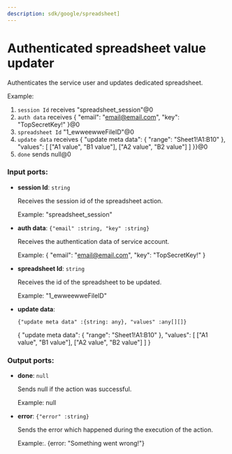 ```yaml
---
description: sdk/google/spreadsheet]
---
```


# Authenticated spreadsheet value updater

Authenticates the service user and  updates dedicated spreadsheet.

Example:
1. `session Id` receives "spreadsheet_session"@0 
2. `auth data` receives {
  "email": "email@email.com",
  "key": "TopSecretKey!"
}@0 
3. `spreadsheet Id` "1_ewweewweFileID"@0
4. `update data` receives {
  "update meta data": {
    "range": "Sheet1!A1:B10"
  },
  "values": [
    ["A1 value", "B1 value"],
    ["A2 value", "B2 value"]
  ]
}}@0 
5. `done` sends null@0 

### Input ports:

* __session Id__: `string`

    Receives the session id of the spreadsheet action.
    
    Example: 
    "spreadsheet_session"


* __auth data__: `{"email" :string, "key" :string}`

    Receives the authentication data of service account.
    
    Example: 
    {
      "email": "email@email.com",
      "key": "TopSecretKey!"
    }
    


* __spreadsheet Id__: `string`

    Receives the id of the spreadsheet to be updated.
    
    Example:
    "1_ewweewweFileID"


* __update data__: 
    ```
    {"update meta data" :{string: any}, "values" :any[][]}
    ```

    {
      "update meta data": {
        "range": "Sheet1!A1:B10"
      },
      "values": [
        ["A1 value", "B1 value"],
        ["A2 value", "B2 value"]
      ]
    }

### Output ports:

* __done__: `null`

    Sends null if the action was successful.
    
    Example:
    null


* __error__: `{"error" :string}`

    Sends the error which happened during the execution of the action.
    
    Example:.
    {error: "Something went wrong!"}

